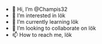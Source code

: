 - 👋 Hi, I’m @Champis32
- 👀 I’m interested in lök
- 🌱 I’m currently learning lök
- 💞️ I’m looking to collaborate on lök
- 📫 How to reach me, lök

<!---
Champis32/Champis32 is a ✨ special ✨ repository because its `README.md` (this file) appears on your GitHub profile.
You can click the Preview link to take a look at your changes.
--->
